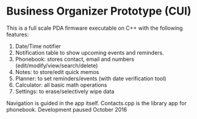 # Business Organizer Prototype (CUI)

This is a full scale PDA firmware executable on C++ with the following features:
1. Date/Time notifier
2. Notification table to show upcoming events and reminders.
3. Phonebook: stores contact, email and numbers (edit/modify/view/search/delete)
4. Notes: to store/edit quick memos
5. Planner: to set reminders/events (with date verification tool)
6. Calculator: all basic math operations
7. Settings: to erase/selectively wipe data

Navigation is guided in the app itself. Contacts.cpp is the library app for phonebook.
Development paused October 2016
